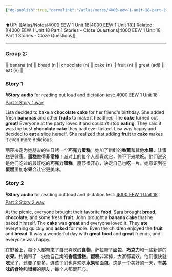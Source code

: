 ```yaml
---
{"dg-publish":true,"permalink":"/atlas/notes/4000-eew-1-unit-18-part-2-stories/","noteIcon":""}
---
```


⬆️UP: [[Atlas/Notes/4000 EEW 1 Unit 18\|4000 EEW 1 Unit 18]]
Related: [[4000 EEW 1 Unit 18 Part 1 Stories - Cloze Questions\|4000 EEW 1 Unit 18 Part 1 Stories - Cloze Questions]]

---
### Group 2: 
|| banana (n) || bread (n ||  chocolate (n) || cake (n) || fruit (n) || great (adj) || eat (v) ||

### Story 1
🎙️**Story audio** for reading out loud and dictation test:  [4000 EEW 1 Unit 18 Part 2 Story 1.wav](https://drive.google.com/file/d/1EWhdGSIFI2UigJ8_Mumy1iuwGCO3m3wJ/view?usp=drive_link)

Lisa decided to bake a **chocolate** **cake** for her friend's birthday. She added fresh **bananas** and other **fruits** to make it healthier. The **cake** turned out **great**! Everyone at the party loved it and couldn’t stop **eating**. They said it was the best **chocolate** **cake** they had ever tasted. Lisa was happy and decided to **eat** a slice herself. She realized that adding **fruit** to **cake** makes it even more delicious.

丽莎决定为她朋友的生日烤一个**巧克力蛋糕**。她加了新鲜的**香蕉**和其他**水果**，让蛋糕更健康。**蛋糕**做得**非常棒**！派对上的每个人都喜欢它，停不下来地**吃**。他们说这是他们吃过的最好吃的**巧克力蛋糕**。丽莎很开心，决定自己也**吃**一片。她意识到在**蛋糕**里加**水果**会让它更美味。
### Story 2
🎙️**Story audio** for reading out loud and dictation test:  [4000 EEW 1 Unit 18 Part 2 Story 2.wav](https://drive.google.com/file/d/1C-vpnPj5OEVAlzADwQbygyQ7uy45hcw3/view?usp=drive_link)

At the picnic, everyone brought their favorite **food**. Sara brought **bread**, **chocolate**, and some fresh **fruit**. John brought a **banana** **cake** that he baked himself. The **cake** was **great** and everyone loved it. They **ate** everything quickly and **asked** for more. Even the children enjoyed the **fruit** and **bread**. It was a wonderful day with **great** **food** and **great** friends, and everyone was happy.

在野餐上，每个人都带来了自己喜欢的**食物**。萨拉带了**面包**、**巧克力**和一些新鲜的**水果**。约翰带了一块他自己烤的**香蕉蛋糕**。**蛋糕**非常棒，大家都喜欢。他们很快就**吃**光了，还要了更多。连孩子们也喜欢吃**水果**和**面包**。这是一个美好的一天，有**美味的食物**和**很棒**的朋友，每个人都很开心。